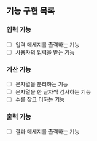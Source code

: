 ## 기능 구현 목록

### 입력 기능

- [ ] 입력 메세지를 출력하는 기능
- [ ] 사용자의 입력을 받는 기능

### 계산 기능

- [ ] 문자열을 분리하는 기능
- [ ] 문자열을 한 글자씩 검사하는 기능
- [ ] 수를 찾고 더하는 기능

### 출력 기능

- [ ] 결과 메세지를 출력하는 기능